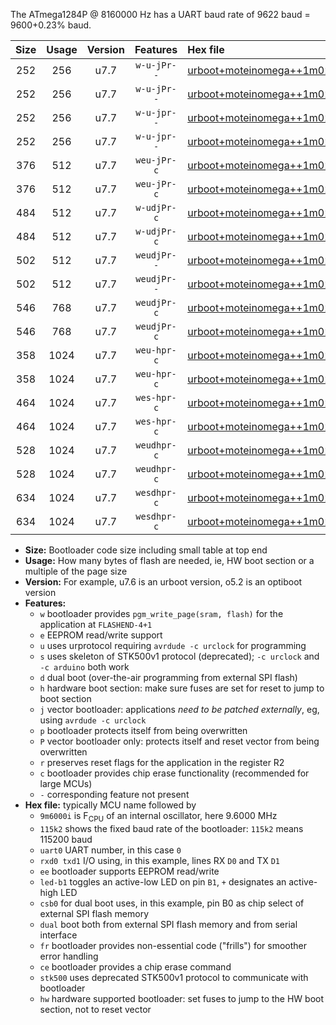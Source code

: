 The ATmega1284P @ 8160000 Hz has a UART baud rate of 9622 baud = 9600+0.23% baud.

|Size|Usage|Version|Features|Hex file|
|:-:|:-:|:-:|:-:|:--|
|252|256|u7.7|`w-u-jPr--`|[urboot+moteinomega++1m0200i++++1k2_uart0_rxd0_txd1_led+d7.hex](https://raw.githubusercontent.com/stefanrueger/urboot.hex/main/boards/moteinomega/internal_oscillator/fint++1m0200_Hz/br++++1k2_bps/urboot+moteinomega++1m0200i++++1k2_uart0_rxd0_txd1_led+d7.hex)|
|252|256|u7.7|`w-u-jPr--`|[urboot+moteinomega++1m0200i++++1k2_uart1_rxd2_txd3_led+d7.hex](https://raw.githubusercontent.com/stefanrueger/urboot.hex/main/boards/moteinomega/internal_oscillator/fint++1m0200_Hz/br++++1k2_bps/urboot+moteinomega++1m0200i++++1k2_uart1_rxd2_txd3_led+d7.hex)|
|252|256|u7.7|`w-u-jpr--`|[urboot+moteinomega++1m0200i++++1k2_uart0_rxd0_txd1_led+d7_fr.hex](https://raw.githubusercontent.com/stefanrueger/urboot.hex/main/boards/moteinomega/internal_oscillator/fint++1m0200_Hz/br++++1k2_bps/urboot+moteinomega++1m0200i++++1k2_uart0_rxd0_txd1_led+d7_fr.hex)|
|252|256|u7.7|`w-u-jpr--`|[urboot+moteinomega++1m0200i++++1k2_uart1_rxd2_txd3_led+d7_fr.hex](https://raw.githubusercontent.com/stefanrueger/urboot.hex/main/boards/moteinomega/internal_oscillator/fint++1m0200_Hz/br++++1k2_bps/urboot+moteinomega++1m0200i++++1k2_uart1_rxd2_txd3_led+d7_fr.hex)|
|376|512|u7.7|`weu-jPr-c`|[urboot+moteinomega++1m0200i++++1k2_uart0_rxd0_txd1_ee_led+d7_fr_ce.hex](https://raw.githubusercontent.com/stefanrueger/urboot.hex/main/boards/moteinomega/internal_oscillator/fint++1m0200_Hz/br++++1k2_bps/urboot+moteinomega++1m0200i++++1k2_uart0_rxd0_txd1_ee_led+d7_fr_ce.hex)|
|376|512|u7.7|`weu-jPr-c`|[urboot+moteinomega++1m0200i++++1k2_uart1_rxd2_txd3_ee_led+d7_fr_ce.hex](https://raw.githubusercontent.com/stefanrueger/urboot.hex/main/boards/moteinomega/internal_oscillator/fint++1m0200_Hz/br++++1k2_bps/urboot+moteinomega++1m0200i++++1k2_uart1_rxd2_txd3_ee_led+d7_fr_ce.hex)|
|484|512|u7.7|`w-udjPr-c`|[urboot+moteinomega++1m0200i++++1k2_uart0_rxd0_txd1_led+d7_csc7_dual_fr_ce.hex](https://raw.githubusercontent.com/stefanrueger/urboot.hex/main/boards/moteinomega/internal_oscillator/fint++1m0200_Hz/br++++1k2_bps/urboot+moteinomega++1m0200i++++1k2_uart0_rxd0_txd1_led+d7_csc7_dual_fr_ce.hex)|
|484|512|u7.7|`w-udjPr-c`|[urboot+moteinomega++1m0200i++++1k2_uart1_rxd2_txd3_led+d7_csc7_dual_fr_ce.hex](https://raw.githubusercontent.com/stefanrueger/urboot.hex/main/boards/moteinomega/internal_oscillator/fint++1m0200_Hz/br++++1k2_bps/urboot+moteinomega++1m0200i++++1k2_uart1_rxd2_txd3_led+d7_csc7_dual_fr_ce.hex)|
|502|512|u7.7|`weudjPr--`|[urboot+moteinomega++1m0200i++++1k2_uart0_rxd0_txd1_ee_led+d7_csc7_dual_fr.hex](https://raw.githubusercontent.com/stefanrueger/urboot.hex/main/boards/moteinomega/internal_oscillator/fint++1m0200_Hz/br++++1k2_bps/urboot+moteinomega++1m0200i++++1k2_uart0_rxd0_txd1_ee_led+d7_csc7_dual_fr.hex)|
|502|512|u7.7|`weudjPr--`|[urboot+moteinomega++1m0200i++++1k2_uart1_rxd2_txd3_ee_led+d7_csc7_dual_fr.hex](https://raw.githubusercontent.com/stefanrueger/urboot.hex/main/boards/moteinomega/internal_oscillator/fint++1m0200_Hz/br++++1k2_bps/urboot+moteinomega++1m0200i++++1k2_uart1_rxd2_txd3_ee_led+d7_csc7_dual_fr.hex)|
|546|768|u7.7|`weudjPr-c`|[urboot+moteinomega++1m0200i++++1k2_uart0_rxd0_txd1_ee_led+d7_csc7_dual_fr_ce.hex](https://raw.githubusercontent.com/stefanrueger/urboot.hex/main/boards/moteinomega/internal_oscillator/fint++1m0200_Hz/br++++1k2_bps/urboot+moteinomega++1m0200i++++1k2_uart0_rxd0_txd1_ee_led+d7_csc7_dual_fr_ce.hex)|
|546|768|u7.7|`weudjPr-c`|[urboot+moteinomega++1m0200i++++1k2_uart1_rxd2_txd3_ee_led+d7_csc7_dual_fr_ce.hex](https://raw.githubusercontent.com/stefanrueger/urboot.hex/main/boards/moteinomega/internal_oscillator/fint++1m0200_Hz/br++++1k2_bps/urboot+moteinomega++1m0200i++++1k2_uart1_rxd2_txd3_ee_led+d7_csc7_dual_fr_ce.hex)|
|358|1024|u7.7|`weu-hpr-c`|[urboot+moteinomega++1m0200i++++1k2_uart0_rxd0_txd1_ee_led+d7_fr_ce_hw.hex](https://raw.githubusercontent.com/stefanrueger/urboot.hex/main/boards/moteinomega/internal_oscillator/fint++1m0200_Hz/br++++1k2_bps/urboot+moteinomega++1m0200i++++1k2_uart0_rxd0_txd1_ee_led+d7_fr_ce_hw.hex)|
|358|1024|u7.7|`weu-hpr-c`|[urboot+moteinomega++1m0200i++++1k2_uart1_rxd2_txd3_ee_led+d7_fr_ce_hw.hex](https://raw.githubusercontent.com/stefanrueger/urboot.hex/main/boards/moteinomega/internal_oscillator/fint++1m0200_Hz/br++++1k2_bps/urboot+moteinomega++1m0200i++++1k2_uart1_rxd2_txd3_ee_led+d7_fr_ce_hw.hex)|
|464|1024|u7.7|`wes-hpr-c`|[urboot+moteinomega++1m0200i++++1k2_uart0_rxd0_txd1_ee_led+d7_fr_ce_stk500_hw.hex](https://raw.githubusercontent.com/stefanrueger/urboot.hex/main/boards/moteinomega/internal_oscillator/fint++1m0200_Hz/br++++1k2_bps/urboot+moteinomega++1m0200i++++1k2_uart0_rxd0_txd1_ee_led+d7_fr_ce_stk500_hw.hex)|
|464|1024|u7.7|`wes-hpr-c`|[urboot+moteinomega++1m0200i++++1k2_uart1_rxd2_txd3_ee_led+d7_fr_ce_stk500_hw.hex](https://raw.githubusercontent.com/stefanrueger/urboot.hex/main/boards/moteinomega/internal_oscillator/fint++1m0200_Hz/br++++1k2_bps/urboot+moteinomega++1m0200i++++1k2_uart1_rxd2_txd3_ee_led+d7_fr_ce_stk500_hw.hex)|
|528|1024|u7.7|`weudhpr-c`|[urboot+moteinomega++1m0200i++++1k2_uart0_rxd0_txd1_ee_led+d7_csc7_dual_fr_ce_hw.hex](https://raw.githubusercontent.com/stefanrueger/urboot.hex/main/boards/moteinomega/internal_oscillator/fint++1m0200_Hz/br++++1k2_bps/urboot+moteinomega++1m0200i++++1k2_uart0_rxd0_txd1_ee_led+d7_csc7_dual_fr_ce_hw.hex)|
|528|1024|u7.7|`weudhpr-c`|[urboot+moteinomega++1m0200i++++1k2_uart1_rxd2_txd3_ee_led+d7_csc7_dual_fr_ce_hw.hex](https://raw.githubusercontent.com/stefanrueger/urboot.hex/main/boards/moteinomega/internal_oscillator/fint++1m0200_Hz/br++++1k2_bps/urboot+moteinomega++1m0200i++++1k2_uart1_rxd2_txd3_ee_led+d7_csc7_dual_fr_ce_hw.hex)|
|634|1024|u7.7|`wesdhpr-c`|[urboot+moteinomega++1m0200i++++1k2_uart0_rxd0_txd1_ee_led+d7_csc7_dual_fr_ce_stk500_hw.hex](https://raw.githubusercontent.com/stefanrueger/urboot.hex/main/boards/moteinomega/internal_oscillator/fint++1m0200_Hz/br++++1k2_bps/urboot+moteinomega++1m0200i++++1k2_uart0_rxd0_txd1_ee_led+d7_csc7_dual_fr_ce_stk500_hw.hex)|
|634|1024|u7.7|`wesdhpr-c`|[urboot+moteinomega++1m0200i++++1k2_uart1_rxd2_txd3_ee_led+d7_csc7_dual_fr_ce_stk500_hw.hex](https://raw.githubusercontent.com/stefanrueger/urboot.hex/main/boards/moteinomega/internal_oscillator/fint++1m0200_Hz/br++++1k2_bps/urboot+moteinomega++1m0200i++++1k2_uart1_rxd2_txd3_ee_led+d7_csc7_dual_fr_ce_stk500_hw.hex)|

- **Size:** Bootloader code size including small table at top end
- **Usage:** How many bytes of flash are needed, ie, HW boot section or a multiple of the page size
- **Version:** For example, u7.6 is an urboot version, o5.2 is an optiboot version
- **Features:**
  + `w` bootloader provides `pgm_write_page(sram, flash)` for the application at `FLASHEND-4+1`
  + `e` EEPROM read/write support
  + `u` uses urprotocol requiring `avrdude -c urclock` for programming
  + `s` uses skeleton of STK500v1 protocol (deprecated); `-c urclock` and `-c arduino` both work
  + `d` dual boot (over-the-air programming from external SPI flash)
  + `h` hardware boot section: make sure fuses are set for reset to jump to boot section
  + `j` vector bootloader: applications *need to be patched externally*, eg, using `avrdude -c urclock`
  + `p` bootloader protects itself from being overwritten
  + `P` vector bootloader only: protects itself and reset vector from being overwritten
  + `r` preserves reset flags for the application in the register R2
  + `c` bootloader provides chip erase functionality (recommended for large MCUs)
  + `-` corresponding feature not present
- **Hex file:** typically MCU name followed by
  + `9m6000i` is F<sub>CPU</sub> of an internal oscillator, here 9.6000 MHz
  + `115k2` shows the fixed baud rate of the bootloader: `115k2` means 115200 baud
  + `uart0` UART number, in this case `0`
  + `rxd0 txd1` I/O using, in this example, lines RX `D0` and TX `D1`
  + `ee` bootloader supports EEPROM read/write
  + `led-b1` toggles an active-low LED on pin `B1`, `+` designates an active-high LED
  + `csb0` for dual boot uses, in this example, pin B0 as chip select of external SPI flash memory
  + `dual` boot both from external SPI flash memory and from serial interface
  + `fr` bootloader provides non-essential code ("frills") for smoother error handling
  + `ce` bootloader provides a chip erase command
  + `stk500` uses deprecated STK500v1 protocol to communicate with bootloader
  + `hw` hardware supported bootloader: set fuses to jump to the HW boot section, not to reset vector
